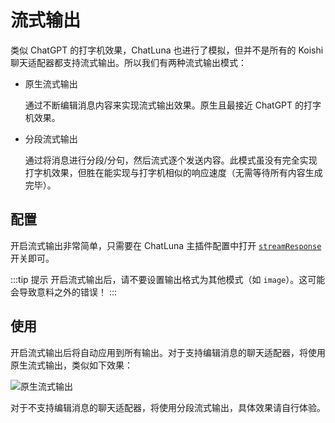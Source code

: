 # 流式输出

类似 ChatGPT 的打字机效果，ChatLuna 也进行了模拟，但并不是所有的 Koishi 聊天适配器都支持流式输出。所以我们有两种流式输出模式：

- 原生流式输出
  
  通过不断编辑消息内容来实现流式输出效果。原生且最接近 ChatGPT 的打字机效果。

- 分段流式输出
  
  通过将消息进行分段/分句，然后流式逐个发送内容。此模式虽没有完全实现打字机效果，但胜在能实现与打字机相似的响应速度（无需等待所有内容生成完毕）。

## 配置

开启流式输出非常简单，只需要在 ChatLuna 主插件配置中打开 [`streamResponse`](../useful-configurations.md#streamresponse) 开关即可。

:::tip 提示
开启流式输出后，请不要设置输出格式为其他模式（如 `image`）。这可能会导致意料之外的错误！
:::

## 使用

开启流式输出后将自动应用到所有输出。对于支持编辑消息的聊天适配器，将使用原生流式输出，类似如下效果：

![原生流式输出](https://s2.loli.net/2024/10/17/pcDjSIVMkB1aO6L.webp)

对于不支持编辑消息的聊天适配器，将使用分段流式输出，具体效果请自行体验。
